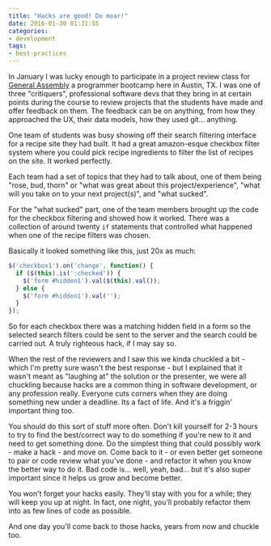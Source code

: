 ```yaml
---
title: "Hacks are good! Do moar!"
date: 2016-01-30 01:31:55
categories:
- development
tags:
- best-practices
---
```

In January I was lucky enough to participate in a project review class for [General Assembly](https://generalassemb.ly/) a programmer bootcamp here in Austin, TX. I was one of three "critiquers", professional software devs that they bring in at certain points during the course to review projects that the students have made and offer feedback on them. The feedback can be on anything, from how they approached the UX, their data models, how they used git... anything.

One team of students was busy showing off their search filtering interface for a recipe site they had built. It had a great amazon-esque checkbox filter system where you could pick recipe ingredients to filter the list of recipes on the site. It worked perfectly.

Each team had a set of topics that they had to talk about, one of them being "rose, bud, thorn" or "what was great about this project/experience", "what will you take on to your next project(s)", and "what sucked".

For the "what sucked" part, one of the team members brought up the code for the checkbox filtering and showed how it worked. There was a collection of around twenty `if` statements that controlled what happened when one of the recipe filters was chosen.

Basically it looked something like this, just 20x as much:

```javascript
$('checkbox1').on('change', function() {
  if ($(this).is(':checked')) {
    $('form #hidden1').val($(this).val());
  } else {
    $('form #hidden1').val('');
  }
});
```

So for each checkbox there was a matching hidden field in a form so the selected search filters could be sent to the server and the search could be carried out. A truly righteous hack, if I may say so.

When the rest of the reviewers and I saw this we kinda chuckled a bit - which I'm pretty sure wasn't the best response - but I explained that it wasn't meant as "laughing at" the solution or the presenter, we were all chuckling because hacks are a common thing in software development, or any profession really. Everyone cuts corners when they are doing something new under a deadline. Its a fact of life. And it's a friggin' important thing too.

You should do this sort of stuff more often. Don't kill yourself for 2-3 hours to try to find the best/correct way to do something if you're new to it and need to get something done. Do the simplest thing that could possibly work - make a hack - and move on. Come back to it - or even better get someone to pair or code review what you've done - and refactor it when you know the better way to do it. Bad code is... well, yeah, bad... but it's also super important since it helps us grow and become better.

You won't forget your hacks easily. They'll stay with you for a while; they will keep you up at night. In fact, one night, you'll probably refactor them into as few lines of code as possible.

And one day you'll come back to those hacks, years from now and chuckle too.
